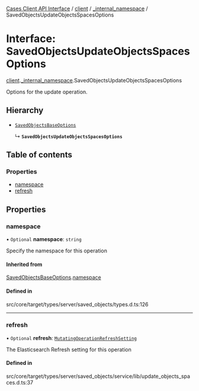 [Cases Client API Interface](../README.md) / [client](../modules/client.md) / [\_internal\_namespace](../modules/client._internal_namespace.md) / SavedObjectsUpdateObjectsSpacesOptions

# Interface: SavedObjectsUpdateObjectsSpacesOptions

[client](../modules/client.md).[_internal_namespace](../modules/client._internal_namespace.md).SavedObjectsUpdateObjectsSpacesOptions

Options for the update operation.

## Hierarchy

- [`SavedObjectsBaseOptions`](client._internal_namespace.SavedObjectsBaseOptions.md)

  ↳ **`SavedObjectsUpdateObjectsSpacesOptions`**

## Table of contents

### Properties

- [namespace](client._internal_namespace.SavedObjectsUpdateObjectsSpacesOptions.md#namespace)
- [refresh](client._internal_namespace.SavedObjectsUpdateObjectsSpacesOptions.md#refresh)

## Properties

### namespace

• `Optional` **namespace**: `string`

Specify the namespace for this operation

#### Inherited from

[SavedObjectsBaseOptions](client._internal_namespace.SavedObjectsBaseOptions.md).[namespace](client._internal_namespace.SavedObjectsBaseOptions.md#namespace)

#### Defined in

src/core/target/types/server/saved_objects/types.d.ts:126

___

### refresh

• `Optional` **refresh**: [`MutatingOperationRefreshSetting`](../modules/client._internal_namespace.md#mutatingoperationrefreshsetting)

The Elasticsearch Refresh setting for this operation

#### Defined in

src/core/target/types/server/saved_objects/service/lib/update_objects_spaces.d.ts:37
